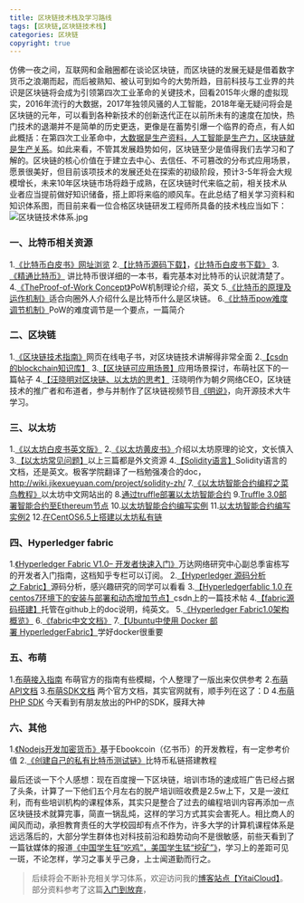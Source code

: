 ```yaml
---
title: 区块链技术栈及学习路线
tags: [区块链,区块链技术栈]
categories: 区块链
copyright: true
---
```

仿佛一夜之间，互联网和金融圈都在谈论区块链，而区块链的发展无疑是借着数字货币之浪潮而起，而后被熟知、被认可到如今的大势所趋，目前科技与工业界的共识是区块链将会成为引领第四次工业革命的关键技术，回看2015年火爆的虚拟现实，2016年流行的大数据，2017年独领风骚的人工智能，2018年毫无疑问将会是区块链的元年，<!--more-->可以看到各种新技术的创新迭代正在以前所未有的速度在加快，热门技术的退潮并不是简单的历史更迭，更像是在蓄势引爆一个临界的奇点，有人如此概括：在第四次工业革命中，[大数据是生产资料，人工智能是生产力，区块链就是生产关系](https://mp.weixin.qq.com/s/Zou7gGR9jq_tc8VnAGGpfg)。如此来看，不管其发展趋势如何，区块链至少是值得我们去学习和了解的。区块链的核心价值在于建立去中心、去信任、不可篡改的分布式应用场景，愿景很美好，但目前该项技术的发展还处在探索的初级阶段，预计3-5年将会大规模增长，未来10年区块链市场将趋于成熟，在区块链时代来临之前，相关技术从业者应当提前做好知识储备，搭上即将来临的顺风车。在此总结了相关学习资料和知识体系图，而目前来看一位合格区块链研发工程师所具备的技术栈应当如下：
![区块链技术体系.jpg](http://upload-images.jianshu.io/upload_images/8926909-a01952194ba4601f.jpg?imageMogr2/auto-orient/strip%7CimageView2/2/w/1240)

### 一、比特币相关资源
1.[《比特币白皮书》网址浏览](http://www.8btc.com/wiki/bitcoin-a-peer-to-peer-electronic-cash-system)
2.[【比特币源码下载】](https://github.com/bitcoin/bitcoin)，[《比特币白皮书下载》](https://github.com/GammaGao/bitcoinwhitepaper)
3.[《精通比特币》](http://8btc.com/topic-mastering-bitcoin.html)
讲比特币很详细的一本书，看完基本对比特币的认识就清楚了。
4.[《TheProof-of-Work Concept》](http://nakamotoinstitute.org/mempool/the-proof-of-work-concept/)PoW机制理论介绍，英文
5.[《比特币的原理及运作机制》](http://blog.codinglabs.org/articles/bitcoin-mechanism-make-easy.html)适合向圈外人介绍什么是比特币什么是区块链。
6.[《比特币pow难度调节机制》](https://bbs.bumeng.cn/thread-815-1-1.html)PoW的难度调节是一个要点，一篇简介

### 二、区块链

1.[《区块链技术指南》](https://yeasy.gitbooks.io/blockchain_guide/content/)网页在线电子书，对区块链技术讲解得非常全面
2.[【csdn的blockchain知识库】](http://lib.csdn.net/case/blockchain)
3.[【区块链可应用场景】](https://bbs.bumeng.cn/thread-849-1-1.html)应用场景探讨，布萌社区下的一篇帖子
4.[【汪晓明对区块链、以太坊的思考】](http://wangxiaoming.com/)
汪晓明作为朝夕网络CEO，区块链技术的推广者和布道者，参与并制作了区块链视频节目[《明说》](https://v.qq.com/x/page/f0327r59q30.html)，向开源技术大牛学习。

### 三、以太坊

1.[《以太坊白皮书英文版》](https://github.com/ethereum/wiki/wiki/White-Paper)
2.[《以太坊黄皮书》](http://gavwood.com/paper.pdf)介绍以太坊原理的论文，文长慎入
3.[【以太坊常见问题】](https://github.com/ethereum/wiki/wiki/FAQ)以上三篇都是外文资源
4.[【Solidity语言】](https://solidity.readthedocs.io/en/develop/)Solidity语言的文档，还是英文。极客学院翻译了一档勉强凑合的doc，http://wiki.jikexueyuan.com/project/solidity-zh/
7.[《以太坊智能合约编程之菜鸟教程》](http://ethfans.org/posts/101-noob-intro)以太坊中文网站出的
8.[通过truffle部署以太坊智能合约](https://bitshuo.com/topic/584241f863baf1df6cad0d40)
9.[Truffle 3.0部署智能合约至Ethereum节点](https://juejin.im/post/58f97521b123db41195481f3)
10.[以太坊智能合约编写实例](http://wiki.jikexueyuan.com/project/blockchain/)
11.[以太坊智能合约编写实例2](http://blog.csdn.net/u013137970/article/details/53018423)
12.[在CentOS6.5上搭建以太坊私有链](http://www.huiyanghua.com/article/plant/469/4707.html)

### 四、Hyperledger fabric
1.[《Hyperledger Fabric V1.0– 开发者快速入门》](https://zhuanlan.zhihu.com/p/25070745)万达网络研究中心副总季宙栋写的开发者入门指南，这档知乎专栏可以订阅。
2.[【Hyperledger 源码分析之 Fabric】](https://www.gitbook.com/book/yeasy/hyperledger_code_fabric/details)源码分析，感兴趣研究的同学可以看看
3.[【Hyperledgerfablic 1.0 在centos7环境下的安装与部署和动态增加节点】](http://blog.csdn.net/zhaoliang1131/article/details/54896276)csdn上的一篇技术帖
4.[【fabric源码搭建】](https://hyperledger-fabric.readthedocs.io/en/latest/dev-setup/build.html)托管在github上的doc说明，纯英文。
5.[《Hyperledger Fabric1.0架构概览》](http://www.8btc.com/hyperledger-fabric1-0)
6.[《fabric中文文档》](https://github.com/hyperledger-archives/fabric/blob/master/docs/protocol-spec_zh.md)
7.[【Ubuntu中使用 Docker 部署 HyperledgerFabric】](https://g2ex.github.io/2016/10/14/Deploy-Hyperledger-Fabric-with-Docker/)学好docker很重要

### 五、布萌
1.[布萌接入指南](https://bbs.bumeng.cn/thread-851-1-1.html)
布萌官方的指南有些模糊，个人整理了一版出来仅供参考
2.[布萌API文档](https://www.bumeng.cn/document/API)
3.[布萌SDK文档](https://www.bumeng.cn/document/SDK)
两个官方文档，其实官网就有，顺手列在这了：D
4.[布萌PHP SDK](https://bbs.bumeng.cn/thread-917-1-1.html)
今天看到有朋友放出的PHP的SDK，膜拜大神

### 六、其他
1.[《Nodejs开发加密货币》](http://bitcoin-on-nodejs.ebookchain.org/)基于Ebookcoin（亿书币）的开发教程，有一定参考价值
2.[《创建自己的私有比特币测试链》](https://bitshuo.com/topic/5847b86b63baf1df6cad0d6f)比特币私链搭建教程

最后还谈一下个人感想：现在百度搜一下区块链，培训市场的速成班广告已经占据了头条，计算了一下他们五个月左右的脱产培训班收费是2.5w上下，又是一波红利，而有些培训机构的课程体系，其实只是整合了过去的编程培训内容再添加一点区块链技术就算完事，简直一锅乱炖，这样的学习方式其实会害死人。相比商人的闻风而动，承担教育责任的大学校园却有点不作为，许多大学的计算机课程体系是远远落后的，大部分学生群体也对科技前沿和趋势动向不是很敏感，前些天看到了一篇钛媒体的报道[《中国学生狂“吃鸡”，美国学生猛“挖矿”》](https://mp.weixin.qq.com/s?src=11&timestamp=1517991779&ver=683&signature=OAYaOycdJz2ErS7650iVIRX5i-QqMOeRlhdQGJNjCnw8jF-ksRqUS0koKo4QMMWKvWg0sf0yL4IHPLHRLAJmAwqp8*HWRSFIdvlvbFAO2jZoqFsf4CM-Wg6XUjfStxxt&new=1)，学习上的差距可见一斑，不论怎样，学习之事关乎己身，上士闻道勤而行之。

>后续将会不断补充相关学习体系，欢迎访问我的[博客站点【YitaiCloud】](http://yitaicloud.com/)。
部分资料参考了这篇[入门到放弃](http://blog.csdn.net/qq_35624642/article/details/78175907)，